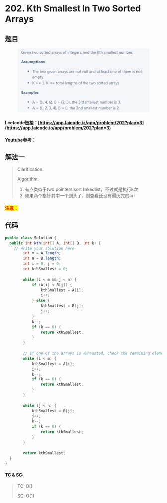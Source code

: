 # 202. Kth Smallest In Two Sorted Arrays

## 题目

<figure><img src="../../.gitbook/assets/image (3).png" alt=""><figcaption></figcaption></figure>

#### Leetcode链接：[https://app.laicode.io/app/problem/202?plan=3](https://app.laicode.io/app/problem/202?plan=3)

#### Youtube参考：

## 解法一

> Clarification:&#x20;
>
> Algorithm:&#x20;
>
> 1. 有点类似于two pointers sort linkedlist，不过就是执行k次
> 2. 如果两个指针其中一个到头了，则查看还没有遍历完的arr

#### <mark style="color:red;">注意：</mark>

## 代码

```java
public class Solution {
  public int kth(int[] A, int[] B, int k) {
    // Write your solution here
        int m = A.length;
        int n = B.length;
        int i = 0, j = 0;
        int kthSmallest = 0;

        while (i < m && j < n) {
            if (A[i] < B[j]) {
                kthSmallest = A[i];
                i++;
            } else {
                kthSmallest = B[j];
                j++;
            }
            k--;
            if (k == 0) {
                return kthSmallest;
            }
        }

        // If one of the arrays is exhausted, check the remaining elements in the other array
        while (i < m) {
            kthSmallest = A[i];
            i++;
            k--;
            if (k == 0) {
                return kthSmallest;
            }
        }

        while (j < n) {
            kthSmallest = B[j];
            j++;
            k--;
            if (k == 0) {
                return kthSmallest;
            }
        }

        return kthSmallest;
  }
}

```

#### TC & SC:&#x20;

> TC: O()
>
> SC: O(1)
